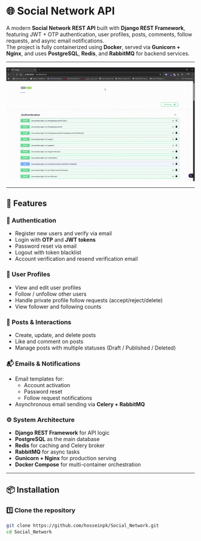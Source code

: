 # 🌐 Social Network API

A modern **Social Network REST API** built with **Django REST Framework**, featuring JWT + OTP authentication, user profiles, posts, comments, follow requests, and async email notifications.  
The project is fully containerized using **Docker**, served via **Gunicorn + Nginx**, and uses **PostgreSQL**, **Redis**, and **RabbitMQ** for backend services.

---

![Demo](./ezgif-16cd5b19917ef6.gif)

---

## 🚀 Features

### 🔐 Authentication
- Register new users and verify via email
- Login with **OTP** and **JWT tokens**
- Password reset via email
- Logout with token blacklist
- Account verification and resend verification email

### 👤 User Profiles
- View and edit user profiles
- Follow / unfollow other users
- Handle private profile follow requests (accept/reject/delete)
- View follower and following counts

### 📝 Posts & Interactions
- Create, update, and delete posts
- Like and comment on posts
- Manage posts with multiple statuses (Draft / Published / Deleted)

### 📬 Emails & Notifications
- Email templates for:
  - Account activation
  - Password reset
  - Follow request notifications  
- Asynchronous email sending via **Celery + RabbitMQ**

### ⚙️ System Architecture
- **Django REST Framework** for API logic  
- **PostgreSQL** as the main database  
- **Redis** for caching and Celery broker  
- **RabbitMQ** for async tasks  
- **Gunicorn + Nginx** for production serving  
- **Docker Compose** for multi-container orchestration  

---

## 📦 Installation

### 1️⃣ Clone the repository
```bash
git clone https://github.com/hosseinpk/Social_Network.git
cd Social_Network
